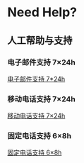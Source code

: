 # Need Help?
## 人工帮助与支持
### 电子邮件支持 7×24h
[电子邮件支持 7*24h](mailto:wdnmd.wocnmd@foxmail.com)
### 移动电话支持 7×24h
[移动电话支持 7×24h](tel:18651512055)
### 固定电话支持 6×8h
[固定电话支持 6×8h ](tel:051083832055)